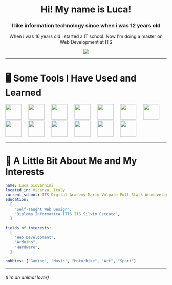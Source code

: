 <div align="center">

<h1>Hi! My name is Luca!</h1>
<h3>I like information technology since when i was 12 years old</h3>
<p>When i was 16 years old i started a IT school. Now I'm doing a master on Web Development at ITS</p>

![](https://i.pinimg.com/originals/6c/90/28/6c90288d7e10d46d18895f17f420a92c.gif)

</div>

--- 

<div>

<h1> 🖥️ Some Tools I Have Used and Learned </h1>

<img src="https://upload.wikimedia.org/wikipedia/commons/thumb/9/9a/Visual_Studio_Code_1.35_icon.svg/2048px-Visual_Studio_Code_1.35_icon.svg.png" width="50" />
&emsp;
<img src="https://upload.wikimedia.org/wikipedia/commons/thumb/5/59/Visual_Studio_Icon_2019.svg/1200px-Visual_Studio_Icon_2019.svg.png" width="50" />
&emsp;
<img src="https://www.php.net/images/logos/new-php-logo.svg" width="50" height="50" />
&emsp;
<img src="https://upload.wikimedia.org/wikipedia/commons/thumb/1/18/ISO_C%2B%2B_Logo.svg/1822px-ISO_C%2B%2B_Logo.svg.png" width="50" />
&emsp;
<img src="https://seeklogo.com/images/C/c-sharp-c-logo-02F17714BA-seeklogo.com.png" width="50" />
&emsp;
<img src="https://upload.wikimedia.org/wikipedia/commons/6/6a/JavaScript-logo.png" width="50" />
&emsp;
<img src="https://cdn-icons-png.flaticon.com/512/732/732212.png" width="50" />
&emsp;
<img src="https://upload.wikimedia.org/wikipedia/commons/thumb/6/62/CSS3_logo.svg/800px-CSS3_logo.svg.png" width="50" />
&emsp;
<img src="https://upload.wikimedia.org/wikipedia/commons/thumb/b/b2/Bootstrap_logo.svg/1280px-Bootstrap_logo.svg.png" width="50" />
&emsp;
<img src="https://brandslogos.com/wp-content/uploads/images/large/arduino-logo-1.png" width="50" />
&emsp;
<img src="https://upload.wikimedia.org/wikipedia/commons/thumb/e/ee/.NET_Core_Logo.svg/2048px-.NET_Core_Logo.svg.png" width="50" />
&emsp;
<img src="https://git-scm.com/images/logos/downloads/Git-Icon-1788C.png" width="50" />
&emsp;
<img src="https://brandslogos.com/wp-content/uploads/thumbs/microsoft-sql-server-logo-vector.svg" width="50" />

</div>

---

<h1> 🧍 A Little Bit About Me and My Interests </h1>

```yaml
name: Luca Giovannini
located_in: Vicenza, Italy
current_school: ITS Digital Academy Mario Volpato Full Stack Webdeveloper
education:
  [
    "Self-Taught Web Design",
    "Diploma Informatica ITIS IIS Silvio Ceccato",
  ]

fields_of_interests:
  [
    "Web Development",
    "Arduino",
    "Hardware",
  ]

hobbies: ["Gaming", "Music", "Motorbike", "Art", "Sport"]
```

---

<h6>(I'm an animal lover)</h6>
